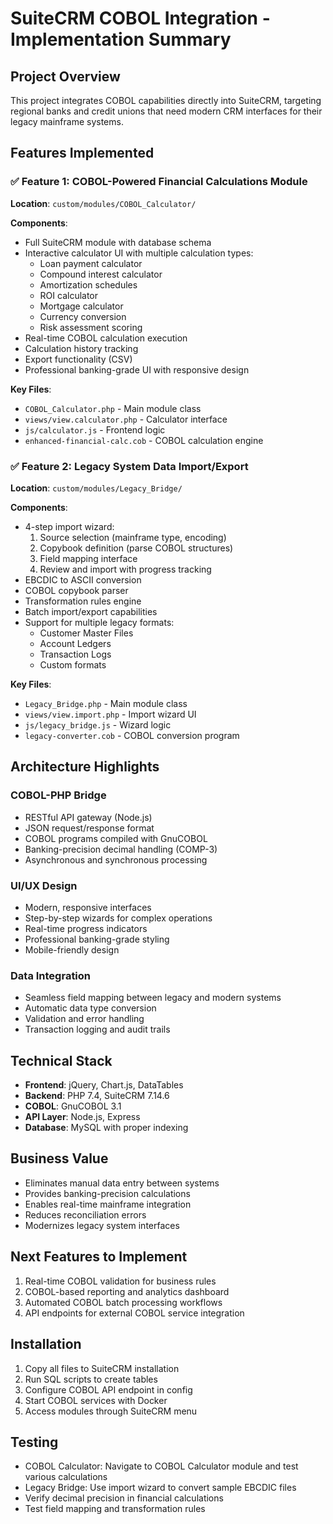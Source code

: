 # SuiteCRM COBOL Integration - Implementation Summary

## Project Overview
This project integrates COBOL capabilities directly into SuiteCRM, targeting regional banks and credit unions that need modern CRM interfaces for their legacy mainframe systems.

## Features Implemented

### ✅ Feature 1: COBOL-Powered Financial Calculations Module
**Location**: `custom/modules/COBOL_Calculator/`

**Components**:
- Full SuiteCRM module with database schema
- Interactive calculator UI with multiple calculation types:
  - Loan payment calculator
  - Compound interest calculator
  - Amortization schedules
  - ROI calculator
  - Mortgage calculator
  - Currency conversion
  - Risk assessment scoring
- Real-time COBOL calculation execution
- Calculation history tracking
- Export functionality (CSV)
- Professional banking-grade UI with responsive design

**Key Files**:
- `COBOL_Calculator.php` - Main module class
- `views/view.calculator.php` - Calculator interface
- `js/calculator.js` - Frontend logic
- `enhanced-financial-calc.cob` - COBOL calculation engine

### ✅ Feature 2: Legacy System Data Import/Export
**Location**: `custom/modules/Legacy_Bridge/`

**Components**:
- 4-step import wizard:
  1. Source selection (mainframe type, encoding)
  2. Copybook definition (parse COBOL structures)
  3. Field mapping interface
  4. Review and import with progress tracking
- EBCDIC to ASCII conversion
- COBOL copybook parser
- Transformation rules engine
- Batch import/export capabilities
- Support for multiple legacy formats:
  - Customer Master Files
  - Account Ledgers
  - Transaction Logs
  - Custom formats

**Key Files**:
- `Legacy_Bridge.php` - Main module class
- `views/view.import.php` - Import wizard UI
- `js/legacy_bridge.js` - Wizard logic
- `legacy-converter.cob` - COBOL conversion program

## Architecture Highlights

### COBOL-PHP Bridge
- RESTful API gateway (Node.js)
- JSON request/response format
- COBOL programs compiled with GnuCOBOL
- Banking-precision decimal handling (COMP-3)
- Asynchronous and synchronous processing

### UI/UX Design
- Modern, responsive interfaces
- Step-by-step wizards for complex operations
- Real-time progress indicators
- Professional banking-grade styling
- Mobile-friendly design

### Data Integration
- Seamless field mapping between legacy and modern systems
- Automatic data type conversion
- Validation and error handling
- Transaction logging and audit trails

## Technical Stack
- **Frontend**: jQuery, Chart.js, DataTables
- **Backend**: PHP 7.4, SuiteCRM 7.14.6
- **COBOL**: GnuCOBOL 3.1
- **API Layer**: Node.js, Express
- **Database**: MySQL with proper indexing

## Business Value
- Eliminates manual data entry between systems
- Provides banking-precision calculations
- Enables real-time mainframe integration
- Reduces reconciliation errors
- Modernizes legacy system interfaces

## Next Features to Implement
1. Real-time COBOL validation for business rules
2. COBOL-based reporting and analytics dashboard
3. Automated COBOL batch processing workflows
4. API endpoints for external COBOL service integration

## Installation
1. Copy all files to SuiteCRM installation
2. Run SQL scripts to create tables
3. Configure COBOL API endpoint in config
4. Start COBOL services with Docker
5. Access modules through SuiteCRM menu

## Testing
- COBOL Calculator: Navigate to COBOL Calculator module and test various calculations
- Legacy Bridge: Use import wizard to convert sample EBCDIC files
- Verify decimal precision in financial calculations
- Test field mapping and transformation rules